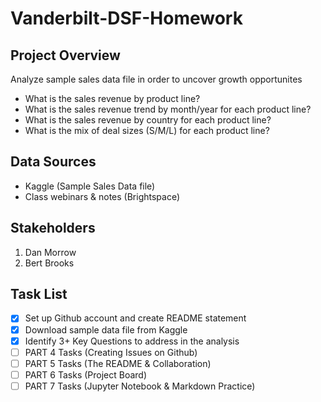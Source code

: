 # Vanderbilt-DSF-Homework

## Project Overview
Analyze sample sales data file in order to uncover growth opportunites
- What is the sales revenue by product line?
- What is the sales revenue trend by month/year for each product line?
- What is the sales revenue by country for each product line?
- What is the mix of deal sizes (S/M/L) for each product line?

## Data Sources
- Kaggle (Sample Sales Data file)
- Class webinars & notes (Brightspace)

## Stakeholders
1. Dan Morrow
2. Bert Brooks

## Task List
- [X] Set up Github account and create README statement
- [X] Download sample data file from Kaggle
- [X] Identify 3+ Key Questions to address in the analysis
- [ ] PART 4 Tasks (Creating Issues on Github)
- [ ] PART 5 Tasks (The README & Collaboration)
- [ ] PART 6 Tasks (Project Board)
- [ ] PART 7 Tasks (Jupyter Notebook & Markdown Practice)
